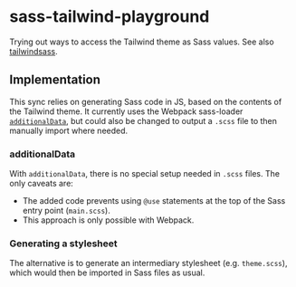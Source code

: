 # sass-tailwind-playground

Trying out ways to access the Tailwind theme as Sass values. See also [tailwindsass](https://github.com/VicGUTT/tailwindsass).

## Implementation

This sync relies on generating Sass code in JS, based on the contents of the Tailwind theme. It currently uses the Webpack sass-loader [`additionalData`](https://github.com/webpack-contrib/sass-loader#additionaldata), but could also be changed to output a `.scss` file to then manually import where needed.

### additionalData

With `additionalData`, there is no special setup needed in `.scss` files. The only caveats are:

- The added code prevents using `@use` statements at the top of the Sass entry point (`main.scss`).
- This approach is only possible with Webpack.

### Generating a stylesheet

The alternative is to generate an intermediary stylesheet (e.g. `theme.scss`), which would then be imported in Sass files as usual.
